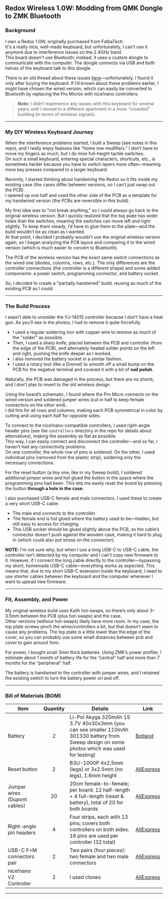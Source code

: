 ## Redox Wireless 1.0W: Modding from QMK Dongle to ZMK Bluetooth

### Background

I own a Redox 1.0W, originally purchased from FalbaTech.  
It's a really nice, well-made keyboard, but unfortunately, I can’t use it anymore due to interference issues on the
2.4GHz band.  
This board doesn't use Bluetooth; instead, it uses a custom dongle to communicate with the computer. The dongle connects
via USB and both halves of the keyboard talk to this dongle.

There is an old thread about these issues [here](https://github.com/mattdibi/redox-keyboard/issues/55)—unfortunately, I
found it only after buying the keyboard. If I’d known about these problems earlier, I might have chosen the wired
version, which can easily be converted to Bluetooth by replacing the Pro Micros with nice!nano controllers.

> **Note:** I didn’t experience any issues with this keyboard for several years until I moved to a different apartment
> in a more “crowded” building (in terms of wireless signals).

---

### My DIY Wireless Keyboard Journey

When the interference problems started, I built a Sweep (see notes in this repo), and I really enjoy features like "home
row modifiers." I don’t have to move my fingers as much, but I do miss full-height tactile switches.  
On such a small keyboard, entering special characters, shortcuts, etc., is sometimes harder because you have to switch
layers more often—meaning more key presses compared to a larger keyboard.

Recently, I started thinking about handwiring the Redox so it fits inside my existing case (the cases differ between
versions, so I can’t just swap out the PCB).  
I opened up one half and used the other side of the PCB as a template for my handwired version (the PCBs are reversible
in this build).

My first idea was to "not break anything," so I could always go back to the original wireless version. But I quickly
realized that the top plate has wider holes than the switches, meaning the switches can move left and right slightly. To
keep them steady, I’d have to glue them to the plate—and the build wouldn’t be as clean as I wanted.  
At that point, I decided I probably wouldn’t use the original wireless version again, so I began analyzing the PCB
layout and comparing it to the wired version (which is much easier to convert to Bluetooth).

The PCB of the wireless version has the exact same switch connections as the wired one (diodes, columns, rows, etc.).
The only differences are the controller connections (the controller is a different shape) and some added components: a
power switch, programming connector, and battery socket.

So, I decided to create a "partially handwired" build, reusing as much of the existing PCB as I could.

---

### The Build Process

I wasn’t able to unsolder the YJ-14015 controller because I don’t have a heat gun. As you’ll see in the photos, I had to
remove it quite forcefully.

- I used a regular soldering iron with copper wire to remove as much of the "solder" as possible.
- Then, I used a sharp knife, placed between the PCB and controller (from the edge of the PCB), and alternately heated
  solder points
  on the left and right, pushing the knife deeper as I worked.
- I also removed the battery socket in a similar fashion.
- I used a rotary tool (like a Dremel) to smooth off a small bump on the PCB for the negative terminal and covered it
  with a bit of **nail polish**.

Naturally, the PCB was damaged in the process, but there are no shorts, and I don’t plan to revert to the old wireless
design.

Using the board’s schematic, I found where the Pro Micro connects on the wired version and soldered jumper wires (cut in
half to keep female connectors on the other end).  
I did this for all rows and columns, making each PCB symmetrical in color by cutting and using each half for opposite
sides.

To connect to the nice!nano-compatible controllers, I used right-angle header pins (see the `controllers` directory in
the repo for details about alternatives), making the assembly as flat as possible.  
This way, I can easily connect and disconnect the controller—and so far, I haven’t had any connectivity problems.  
On one controller, the whole row of pins is soldered. On the other, I used individual pins (removed from the plastic
strip), soldering only the necessary connections.

For the reset button (a tiny one, like in my Sweep build), I soldered additional jumper wires and hot glued the button
in the space where the programming pins had been. This lets me easily reset the board by pressing the button **through a
hole in the case**.

I also purchased USB-C female and male connectors. I used these to create a very short USB-C cable:

- The male end connects to the controller.
- The female end is hot glued where the battery used to be—hidden, but still easy to access for charging.
- This USB socket should be glued slightly above the PCB, so the cable’s connector doesn’t push against the wooden case,
  making it hard to plug in (which could also put stress on the connector).

**NOTE:** I'm not sure why, but when I use a long USB-C to USB-C cable, the controller isn’t detected by my computer and
I can't copy new firmware to it. However, if I connect the long cable directly to the controller—bypassing my short,
homemade USB-C cable—everything works as expected.
This means that, due to my short USB-C extension inside the keyboard, I need to use shorter cables between the keyboard
and the computer whenever I want to upload new firmware.

---

### Fit, Assembly, and Power

My original wireless build uses Kailh hot-swaps, so there’s only about 3–3.5mm between the PCB (plus hot-swaps) and the
case.  
Other versions (without hot-swaps) likely have more room. In my case, the top plate screws pinch the wires/controllers a
bit, but that doesn’t seem to cause any problems.
The top plate is a little lower than the edge of the cover, so you can probably use some small distances between pcb and
cover to gain around 1mm.

For power, I bought small 3mm thick batteries. Using ZMK’s power profiler, I estimate about 1 month of battery life for
the “central” half and more than 7 months for the “peripheral” half.

The battery is handwired to the controller with jumper wires, and I retained the existing switch to turn the battery
power on and off.

---

### Bill of Materials (BOM)

| Item                         | Quantity | Details                                                                                                                                       | Link                                                                                                                                                   |
|------------------------------|:--------:|-----------------------------------------------------------------------------------------------------------------------------------------------|--------------------------------------------------------------------------------------------------------------------------------------------------------|
| Battery                      |    2     | Li-Pol Akyga 320mAh 1S 3.7V 40x30x3mm (you can see smaller 110mAh 301330 battery from Sweep design on some photos which was used for testing) | [Botland](https://botland.store/battery-li-pol-1s-37-v/12207-akyga-li-pol-battery-320mah-1s-37v-jst-bec-connector-socket-40x30x3mm-5904422318857.html) |
| Reset button                 |    2     | B3U-1000P 4x2.5mm (legs) or 3x2.5mm (no legs), 1.6mm height                                                                                   | [AliExpress](https://aliexpress.com/item/1005003045038291.html)                                                                                        |
| Jumper wires (Dupont cables) |    20    | 20cm female-to-female; per board: 12 half-length + 4 full-length (reset & battery), total of 20 for both boards                               | [AliExpress](https://aliexpress.com/item/1005007072081464.html)                                                                                        |
| Right-angle pin headers      |    4     | Four strips, each with 13 pins; covers both controllers on both sides. 16 pins are used per controller (32 total)                             | [AliExpress](https://aliexpress.com/item/1005003646655689.html)                                                                                        |
| USB-C F+M connectors pair    |    2     | Two pairs (four pieces): two female and two male connectors                                                                                   | [AliExpress](https://aliexpress.com/item/1005007458786256.html)                                                                                        |
| nice!nano V2 Controller      |    2     | I used clones                                                                                                                                 | [AliExpress](https://aliexpress.com/item/1005007426478606.html)                                                                                        |

---
